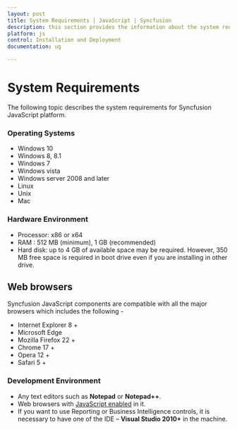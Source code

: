 ```yaml
---
layout: post
title: System Requirements | JavaScript | Syncfusion
description: this section provides the information about the system requirements for JavaScript platform with supported browsers
platform: js
control: Installation and Deployment
documentation: ug

---
```


# System Requirements

The following topic describes the system requirements for Syncfusion JavaScript platform.

### Operating Systems

* Windows 10
* Windows 8, 8.1
* Windows 7
* Windows vista
* Windows server 2008 and later
* Linux
* Unix
* Mac


### Hardware Environment

* Processor: x86 or x64
* RAM : 512 MB (minimum), 1 GB (recommended)
* Hard disk: up to 4 GB of available space may be required. However, 350 MB free space is required in boot drive even if you are installing in other drive.

## Web browsers

Syncfusion JavaScript components are compatible with all the major browsers which includes the following - 

* Internet Explorer 8 +
* Microsoft Edge
* Mozilla Firefox 22 +
* Chrome 17 +
* Opera 12 +
* Safari 5 +

### Development Environment

* Any text editors such as **Notepad** or **Notepad++**.  
* Web browsers with [JavaScript enabled](https://support.microsoft.com/en-in/gp/howtoscript) in it.
* If you want to use Reporting or Business Intelligence controls, it is necessary to have one of the IDE – **Visual Studio 2010+** in the machine.